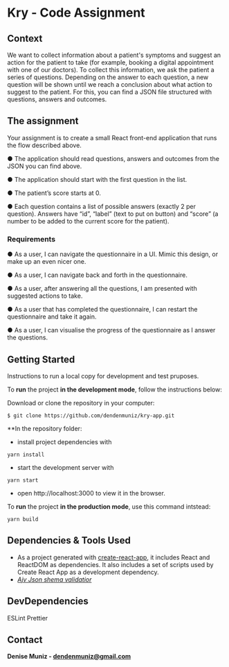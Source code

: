 # Kry - Code Assignment

## Context

We want to collect information about a patient's symptoms and suggest an action for the
patient to take (for example, booking a digital appointment with one of our doctors).
To collect this information, we ask the patient a series of questions. Depending on the
answer to each question, a new question will be shown until we reach a conclusion about
what action to suggest to the patient.
For this, you can find a JSON file structured with questions, answers and outcomes.

## The assignment

Your assignment is to create a small React front-end application that runs the flow described
above.

● The application should read questions, answers and outcomes from the JSON you
can find above.

● The application should start with the first question in the list.

● The patient’s score starts at 0.

● Each question contains a list of possible answers (exactly 2 per question). Answers
have “id”, “label” (text to put on button) and “score” (a number to be added to the
current score for the patient).

### Requirements

● As a user, I can navigate the questionnaire in a UI. Mimic this design, or make up an
even nicer one.

● As a user, I can navigate back and forth in the questionnaire.

● As a user, after answering all the questions, I am presented with suggested actions
to take.

● As a user that has completed the questionnaire, I can restart the questionnaire and
take it again.

● As a user, I can visualise the progress of the questionnaire as I answer the
questions.

## Getting Started

Instructions to run a local copy for development and test pruposes.

To **run** the project **in the development mode**, follow the instructions below:

Download or clone the repository in your computer:

``
$ git clone https://github.com/dendenmuniz/kry-app.git
``

**In the repository folder:

* install project dependencies with

``
yarn install
``

* start the development server with

``
yarn start
``

* open http://localhost:3000 to view it in the browser.

To **run** the project **in the production mode**, use this command intstead:

``
yarn build
``

## Dependencies & Tools Used

* As a project generated with [create-react-app](https://create-react-app.dev/), it includes React and ReactDOM as dependencies. It also includes a set of scripts used by Create React App as a development dependency.
* *[Ajv Json shema validatior](https://github.com/ajv-validator/ajv)*

## DevDependencies

ESLint
Prettier

## Contact

**Denise Muniz - dendenmuniz@gmail.com**
